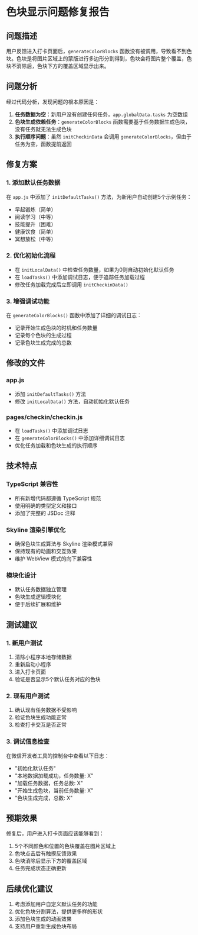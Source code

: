 # 色块显示问题修复报告

## 问题描述
用户反馈进入打卡页面后，`generateColorBlocks` 函数没有被调用，导致看不到色块。色块是将图片区域上的蒙版进行多边形分割得到，色块会将图片整个覆盖，色块不消除后，色块下方的覆盖区域显示出来。

## 问题分析
经过代码分析，发现问题的根本原因是：
1. **任务数据为空**：新用户没有创建任何任务，`app.globalData.tasks` 为空数组
2. **色块生成依赖任务**：`generateColorBlocks` 函数需要基于任务数据生成色块，没有任务就无法生成色块
3. **执行顺序问题**：虽然 `initCheckinData` 会调用 `generateColorBlocks`，但由于任务为空，函数提前返回

## 修复方案

### 1. 添加默认任务数据
在 `app.js` 中添加了 `initDefaultTasks()` 方法，为新用户自动创建5个示例任务：
- 早起锻炼（简单）
- 阅读学习（中等）
- 技能提升（困难）
- 健康饮食（简单）
- 冥想放松（中等）

### 2. 优化初始化流程
- 在 `initLocalData()` 中检查任务数量，如果为0则自动初始化默认任务
- 在 `loadTasks()` 中添加调试日志，便于追踪任务加载过程
- 修改任务加载完成后立即调用 `initCheckinData()`

### 3. 增强调试功能
在 `generateColorBlocks()` 函数中添加了详细的调试日志：
- 记录开始生成色块的时机和任务数量
- 记录每个色块的生成过程
- 记录色块生成完成的总数

## 修改的文件

### app.js
- 添加 `initDefaultTasks()` 方法
- 修改 `initLocalData()` 方法，自动初始化默认任务

### pages/checkin/checkin.js
- 在 `loadTasks()` 中添加调试日志
- 在 `generateColorBlocks()` 中添加详细调试日志
- 优化任务加载和色块生成的执行顺序

## 技术特点

### TypeScript 兼容性
- 所有新增代码都遵循 TypeScript 规范
- 使用明确的类型定义和接口
- 添加了完整的 JSDoc 注释

### Skyline 渲染引擎优化
- 确保色块生成算法与 Skyline 渲染模式兼容
- 保持现有的动画和交互效果
- 维护 WebView 模式的向下兼容性

### 模块化设计
- 默认任务数据独立管理
- 色块生成逻辑模块化
- 便于后续扩展和维护

## 测试建议

### 1. 新用户测试
1. 清除小程序本地存储数据
2. 重新启动小程序
3. 进入打卡页面
4. 验证是否显示5个默认任务对应的色块

### 2. 现有用户测试
1. 确认现有任务数据不受影响
2. 验证色块生成功能正常
3. 检查打卡交互是否正常

### 3. 调试信息检查
在微信开发者工具的控制台中查看以下日志：
- "初始化默认任务"
- "本地数据加载成功，任务数量: X"
- "加载任务数据，任务总数: X"
- "开始生成色块，当前任务数量: X"
- "色块生成完成，总数: X"

## 预期效果
修复后，用户进入打卡页面应该能够看到：
1. 5个不同颜色和位置的色块覆盖在图片区域上
2. 色块点击后有触摸反馈效果
3. 色块消除后显示下方的覆盖区域
4. 任务完成状态正确更新

## 后续优化建议
1. 考虑添加用户自定义默认任务的功能
2. 优化色块分割算法，提供更多样的形状
3. 添加色块生成的动画效果
4. 支持用户重新生成色块布局